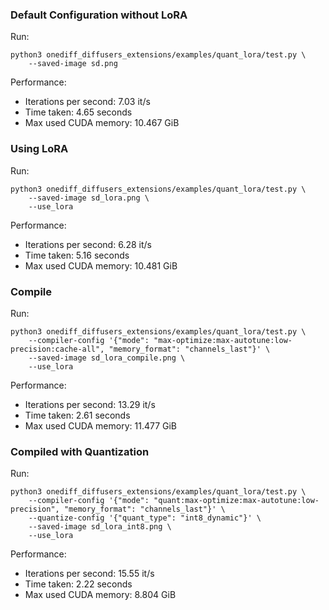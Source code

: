 ### Default Configuration without LoRA

Run:
```
python3 onediff_diffusers_extensions/examples/quant_lora/test.py \
    --saved-image sd.png
```

Performance:
- Iterations per second: 7.03 it/s
- Time taken: 4.65 seconds
- Max used CUDA memory: 10.467 GiB


### Using LoRA

Run:
```
python3 onediff_diffusers_extensions/examples/quant_lora/test.py \
    --saved-image sd_lora.png \
    --use_lora
```

Performance:
- Iterations per second: 6.28 it/s
- Time taken: 5.16 seconds
- Max used CUDA memory: 10.481 GiB


### Compile

Run:
```
python3 onediff_diffusers_extensions/examples/quant_lora/test.py \
    --compiler-config '{"mode": "max-optimize:max-autotune:low-precision:cache-all", "memory_format": "channels_last"}' \
    --saved-image sd_lora_compile.png \
    --use_lora
```

Performance:
- Iterations per second: 13.29 it/s
- Time taken: 2.61 seconds
- Max used CUDA memory: 11.477 GiB


### Compiled with Quantization

Run:
```
python3 onediff_diffusers_extensions/examples/quant_lora/test.py \
    --compiler-config '{"mode": "quant:max-optimize:max-autotune:low-precision", "memory_format": "channels_last"}' \
    --quantize-config '{"quant_type": "int8_dynamic"}' \
    --saved-image sd_lora_int8.png \
    --use_lora
```

Performance:
- Iterations per second: 15.55 it/s
- Time taken: 2.22 seconds
- Max used CUDA memory: 8.804 GiB
